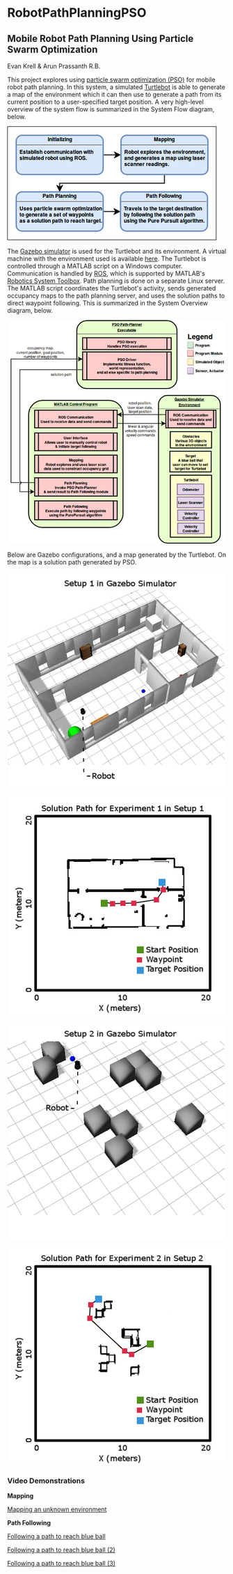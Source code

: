 
# RobotPathPlanningPSO

## Mobile Robot Path Planning Using Particle Swarm Optimization

Evan Krell & Arun Prassanth R.B.

This project explores using [particle swarm optimization (PSO)](https://en.wikipedia.org/wiki/Particle_swarm_optimization) for mobile robot path planning. 
In this system, a simulated [Turtlebot](http://www.turtlebot.com/) is able to generate a map of the environment which it
can then use to generate a path from its current position to a user-specified target position. A very high-level overview of the system flow is summarized in the 
System Flow diagram, below. 

![alt text][system_flow]

[system_flow]: doc/img/system_flow.png "System Flow"

The [Gazebo simulator](http://gazebosim.org/) is used for the Turtlebot and its environment. 
A virtual machine with the environment used is available [here](https://www.mathworks.com/supportfiles/robotics/ros/virtual_machines/v3/installation_instructions.htm).
The Turtlebot is controlled through a MATLAB script on a Windows computer. Communication is handled by [ROS](http://www.ros.org/), 
which is supported by MATLAB's [Robotics System Toolbox](https://www.mathworks.com/products/robotics.html). 
Path planning is done on a separate Linux server. The MATLAB script coordinates the Turtlebot's activity, sends generated occupancy maps to the path planning server, 
and uses the solution paths to direct waypoint following. This is summarized in the System Overview diagram, below. 

![alt text][system_overview]

[system_overview]: doc/img/system_overview.png "System Overview"

Below are Gazebo configurations, and a map generated by the Turtlebot. On the map is a solution path generated by PSO. 

![alt text][setup_1]

[Setup_1]: doc/img/Setup1.png "Setup 1"


![alt text][setup_1_Run_1]

[Setup_1_Run_1]: doc/img/PSO_Setup1_Run1.png "Setup 1 Run 1"

![alt text][setup_2]

[Setup_2]: doc/img/Setup2.png "Setup 2"


![alt text][setup_2_Run_2]

[Setup_2_Run_2]: doc/img/PSO_Setup2_Run2.png "Setup 2 Run 2"

### Video Demonstrations

**Mapping**

[Mapping an unknown environment](https://ungern.webm.xyz/5a870c0b3fbbb9000f4b5785_tmp.webm)

**Path Following**

[Following a path to reach blue ball](https://webmshare.com/play/ZjvLy)

[Following a path to reach blue ball (2)](https://webmshare.com/play/Ddv8G)

[Following a path to reach blue ball (3)](https://webmshare.com/play/6jbKB)

